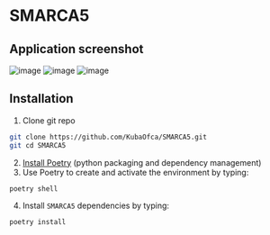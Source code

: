 # SMARCA5
## Application screenshot
![image](https://user-images.githubusercontent.com/61982713/182643497-b0df6902-596f-4e32-a86e-fed6c8bccddc.png)
![image](https://user-images.githubusercontent.com/61982713/183934838-84ede252-6c82-47c6-9fda-21cf79f7a5e4.png)
![image](https://user-images.githubusercontent.com/61982713/183935926-54ebba97-5508-4342-8660-7d56b98d8933.png)


## Installation
1. Clone git repo
```bash
git clone https://github.com/KubaOfca/SMARCA5.git
git cd SMARCA5
```
2. [Install Poetry](https://python-poetry.org/docs/#installation) (python packaging and dependency management)
3. Use Poetry to create and activate the environment by typing:
```bash
poetry shell
```
4. Install `SMARCA5` dependencies by typing:
```bash
poetry install
```
